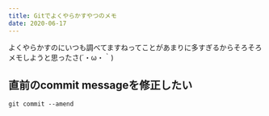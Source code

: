 ```yaml
---
title: Gitでよくやらかすやつのメモ
date: 2020-06-17
---
```


よくやらかすのにいつも調べてますねってことがあまりに多すぎるからそろそろメモしようと思ったさ(´・ω・｀)  

## 直前のcommit messageを修正したい
```shell
git commit --amend
```